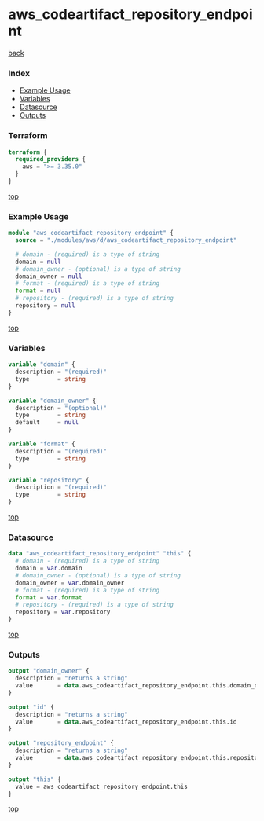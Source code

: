 # aws_codeartifact_repository_endpoint

[back](../aws.md)

### Index

- [Example Usage](#example-usage)
- [Variables](#variables)
- [Datasource](#datasource)
- [Outputs](#outputs)

### Terraform

```terraform
terraform {
  required_providers {
    aws = ">= 3.35.0"
  }
}
```

[top](#index)

### Example Usage

```terraform
module "aws_codeartifact_repository_endpoint" {
  source = "./modules/aws/d/aws_codeartifact_repository_endpoint"

  # domain - (required) is a type of string
  domain = null
  # domain_owner - (optional) is a type of string
  domain_owner = null
  # format - (required) is a type of string
  format = null
  # repository - (required) is a type of string
  repository = null
}
```

[top](#index)

### Variables

```terraform
variable "domain" {
  description = "(required)"
  type        = string
}

variable "domain_owner" {
  description = "(optional)"
  type        = string
  default     = null
}

variable "format" {
  description = "(required)"
  type        = string
}

variable "repository" {
  description = "(required)"
  type        = string
}
```

[top](#index)

### Datasource

```terraform
data "aws_codeartifact_repository_endpoint" "this" {
  # domain - (required) is a type of string
  domain = var.domain
  # domain_owner - (optional) is a type of string
  domain_owner = var.domain_owner
  # format - (required) is a type of string
  format = var.format
  # repository - (required) is a type of string
  repository = var.repository
}
```

[top](#index)

### Outputs

```terraform
output "domain_owner" {
  description = "returns a string"
  value       = data.aws_codeartifact_repository_endpoint.this.domain_owner
}

output "id" {
  description = "returns a string"
  value       = data.aws_codeartifact_repository_endpoint.this.id
}

output "repository_endpoint" {
  description = "returns a string"
  value       = data.aws_codeartifact_repository_endpoint.this.repository_endpoint
}

output "this" {
  value = aws_codeartifact_repository_endpoint.this
}
```

[top](#index)